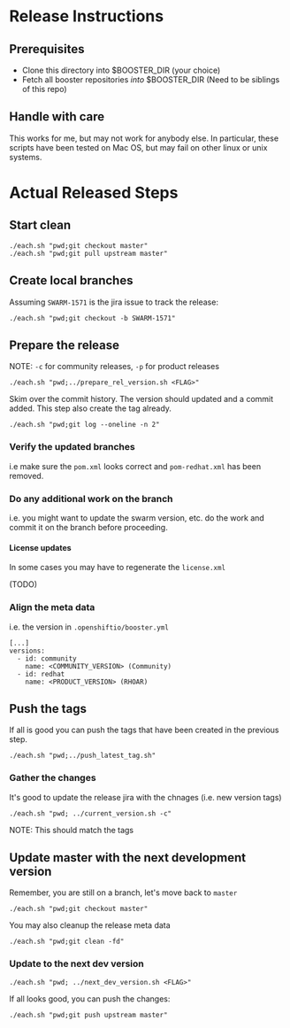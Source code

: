 # Release Instructions

## Prerequisites

- Clone this directory into $BOOSTER_DIR (your choice)
- Fetch all booster repositories _into_ $BOOSTER_DIR (Need to be siblings of this repo)

## Handle with care

This works for me, but may not work for anybody else. In particular, these scripts have been tested on Mac OS, but may fail on other linux or unix systems.

# Actual Released Steps

## Start clean

```
./each.sh "pwd;git checkout master"
./each.sh "pwd;git pull upstream master"
```

## Create local branches

Assuming `SWARM-1571` is the jira issue to track the release:

```
./each.sh "pwd;git checkout -b SWARM-1571"
```
## Prepare the release

NOTE: `-c` for community releases, `-p` for product releases

```
./each.sh "pwd;../prepare_rel_version.sh <FLAG>"
```

Skim over the commit history. The version should updated and a commit added. This step also create the tag already.

```
./each.sh "pwd;git log --oneline -n 2"
```

### Verify the updated branches

i.e make sure the `pom.xml` looks correct and `pom-redhat.xml` has been removed.

### Do any additional work on the branch

i.e. you might want to update the swarm version, etc. do the work and commit it on the branch before proceeding.

#### License updates

In some cases you may have to regenerate the `license.xml`

(TODO)

### Align the meta data

i.e. the version in `.openshiftio/booster.yml`

```
[...]
versions:
  - id: community
    name: <COMMUNITY_VERSION> (Community)
  - id: redhat
    name: <PRODUCT_VERSION> (RHOAR)

```

## Push the tags

If all is good you can push the tags that have been created in the previous step.

```
./each.sh "pwd;../push_latest_tag.sh"
```
### Gather the changes

It's good to update the release jira with the chnages (i.e. new version tags)

```
./each.sh "pwd; ../current_version.sh -c"
```

NOTE: This should match the tags


## Update master with the next development version

Remember, you are still on a branch, let's move back to `master`

```
./each.sh "pwd;git checkout master"
```

You may also cleanup the release meta data

```
./each.sh "pwd;git clean -fd"
```

### Update to the next dev version

```
./each.sh "pwd; ../next_dev_version.sh <FLAG>"
```

If all looks good, you can push the changes:

```
./each.sh "pwd;git push upstream master"
```
